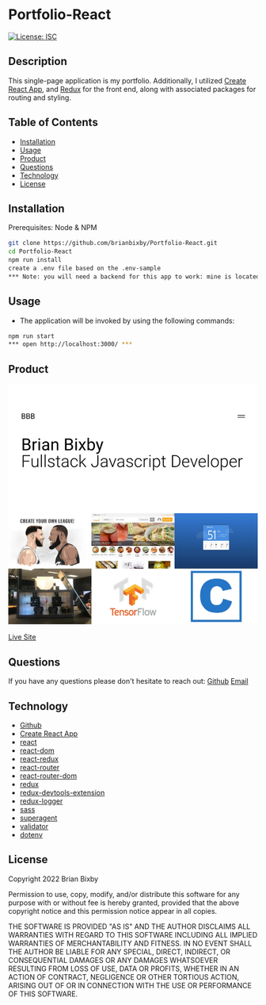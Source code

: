 # Portfolio-React

[![License: ISC](https://img.shields.io/badge/License-ISC-blue.svg)](https://opensource.org/licenses/ISC)

## Description

This single-page application is my portfolio. Additionally, I utilized [Create React App](https://create-react-app.dev/), and [Redux](https://redux.js.org/) for the front end, along with associated packages for routing and styling.

## Table of Contents

- [Installation](#installation)
- [Usage](#usage)
- [Product](#product)
- [Questions](#questions)
- [Technology](#technology)
- [License](#license)

## Installation

Prerequisites: Node & NPM

```bash
git clone https://github.com/brianbixby/Portfolio-React.git
cd Portfolio-React
npm run install
create a .env file based on the .env-sample
*** Note: you will need a backend for this app to work: mine is located at: https://github.com/brianbixby/portfolio-backend ***
```

## Usage

- The application will be invoked by using the following commands:

```bash
npm run start
*** open http://localhost:3000/ ***
```

## Product

![A screen shot of my portfolio site.](./src/components/assetts/siteImage.png)

[Live Site](https://intense-spire-62825.herokuapp.com/)

## Questions

If you have any questions please don't hesitate to reach out:
[Github](https://github.com/brianbixby)
[Email](mailto:brianbixby0@gmail.com)

## Technology

- [Github](https://github.com/brianbixby/https://github.com/brianbixby/Portfolio-React)
- [Create React App](https://create-react-app.dev/)
- [react](https://reactjs.org/)
- [react-dom](https://reactjs.org/docs/react-dom.html)
- [react-redux](https://react-redux.js.org/)
- [react-router](https://reactrouter.com/)
- [react-router-dom](https://www.npmjs.com/package/react-router-dom)
- [redux](https://redux.js.org/)
- [redux-devtools-extension](https://www.npmjs.com/package/redux-devtools-extension)
- [redux-logger](https://www.npmjs.com/package/redux-logger)
- [sass](https://www.npmjs.com/package/sass)
- [superagent](https://www.npmjs.com/package/superagent)
- [validator](https://www.npmjs.com/package/validator)
- [dotenv](https://www.npmjs.com/package/dotenv)

## License

Copyright 2022 Brian Bixby

Permission to use, copy, modify, and/or distribute this software for any purpose with or without fee is hereby granted, provided that the above copyright notice and this permission notice appear in all copies.

THE SOFTWARE IS PROVIDED "AS IS" AND THE AUTHOR DISCLAIMS ALL WARRANTIES WITH REGARD TO THIS SOFTWARE INCLUDING ALL IMPLIED WARRANTIES OF MERCHANTABILITY AND FITNESS. IN NO EVENT SHALL THE AUTHOR BE LIABLE FOR ANY SPECIAL, DIRECT, INDIRECT, OR CONSEQUENTIAL DAMAGES OR ANY DAMAGES WHATSOEVER RESULTING FROM LOSS OF USE, DATA OR PROFITS, WHETHER IN AN ACTION OF CONTRACT, NEGLIGENCE OR OTHER TORTIOUS ACTION, ARISING OUT OF OR IN CONNECTION WITH THE USE OR PERFORMANCE OF THIS SOFTWARE.
